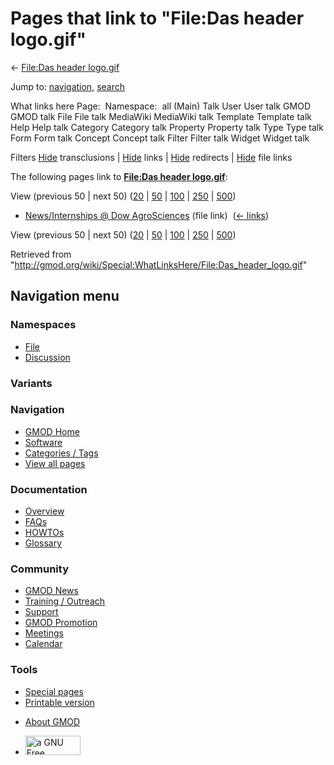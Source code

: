 <div id="mw-page-base" class="noprint">

</div>

<div id="mw-head-base" class="noprint">

</div>

<div id="content" class="mw-body" role="main">

<span id="top"></span>

<div id="mw-js-message" style="display:none;">

</div>



# <span dir="auto">Pages that link to "File:Das header logo.gif"</span>

<div id="bodyContent">

<div id="contentSub">

← [File:Das header
logo.gif](/wiki/File:Das_header_logo.gif "File:Das header logo.gif")

</div>

<div id="jump-to-nav" class="mw-jump">

Jump to: [navigation](#mw-navigation), [search](#p-search)

</div>

<div id="mw-content-text">

What links here Page:  Namespace:  all (Main) Talk User User talk GMOD
GMOD talk File File talk MediaWiki MediaWiki talk Template Template talk
Help Help talk Category Category talk Property Property talk Type Type
talk Form Form talk Concept Concept talk Filter Filter talk Widget
Widget talk

Filters
[Hide](/mediawiki/index.php?title=Special:WhatLinksHere/File:Das_header_logo.gif&hidetrans=1 "Special:WhatLinksHere/File:Das header logo.gif")
transclusions \|
[Hide](/mediawiki/index.php?title=Special:WhatLinksHere/File:Das_header_logo.gif&hidelinks=1 "Special:WhatLinksHere/File:Das header logo.gif")
links \|
[Hide](/mediawiki/index.php?title=Special:WhatLinksHere/File:Das_header_logo.gif&hideredirs=1 "Special:WhatLinksHere/File:Das header logo.gif")
redirects \|
[Hide](/mediawiki/index.php?title=Special:WhatLinksHere/File:Das_header_logo.gif&hideimages=1 "Special:WhatLinksHere/File:Das header logo.gif")
file links

The following pages link to **[File:Das header
logo.gif](/wiki/File:Das_header_logo.gif "File:Das header logo.gif")**:

View (previous 50 \| next 50)
([20](/mediawiki/index.php?title=Special:WhatLinksHere/File:Das_header_logo.gif&limit=20 "Special:WhatLinksHere/File:Das header logo.gif")
\|
[50](/mediawiki/index.php?title=Special:WhatLinksHere/File:Das_header_logo.gif&limit=50 "Special:WhatLinksHere/File:Das header logo.gif")
\|
[100](/mediawiki/index.php?title=Special:WhatLinksHere/File:Das_header_logo.gif&limit=100 "Special:WhatLinksHere/File:Das header logo.gif")
\|
[250](/mediawiki/index.php?title=Special:WhatLinksHere/File:Das_header_logo.gif&limit=250 "Special:WhatLinksHere/File:Das header logo.gif")
\|
[500](/mediawiki/index.php?title=Special:WhatLinksHere/File:Das_header_logo.gif&limit=500 "Special:WhatLinksHere/File:Das header logo.gif"))

- [News/Internships @ Dow
  AgroSciences](/wiki/News/Internships_@_Dow_AgroSciences "News/Internships @ Dow AgroSciences")
  (file link) ‎ <span class="mw-whatlinkshere-tools">([←
  links](/mediawiki/index.php?title=Special:WhatLinksHere&target=News%2FInternships+%40+Dow+AgroSciences "Special:WhatLinksHere"))</span>

View (previous 50 \| next 50)
([20](/mediawiki/index.php?title=Special:WhatLinksHere/File:Das_header_logo.gif&limit=20 "Special:WhatLinksHere/File:Das header logo.gif")
\|
[50](/mediawiki/index.php?title=Special:WhatLinksHere/File:Das_header_logo.gif&limit=50 "Special:WhatLinksHere/File:Das header logo.gif")
\|
[100](/mediawiki/index.php?title=Special:WhatLinksHere/File:Das_header_logo.gif&limit=100 "Special:WhatLinksHere/File:Das header logo.gif")
\|
[250](/mediawiki/index.php?title=Special:WhatLinksHere/File:Das_header_logo.gif&limit=250 "Special:WhatLinksHere/File:Das header logo.gif")
\|
[500](/mediawiki/index.php?title=Special:WhatLinksHere/File:Das_header_logo.gif&limit=500 "Special:WhatLinksHere/File:Das header logo.gif"))

</div>

<div class="printfooter">

Retrieved from
"<http://gmod.org/wiki/Special:WhatLinksHere/File:Das_header_logo.gif>"

</div>

<div id="catlinks" class="catlinks catlinks-allhidden">

</div>

<div class="visualClear">

</div>

</div>

</div>

<div id="mw-navigation">

## Navigation menu

<div id="mw-head">



<div id="left-navigation">

<div id="p-namespaces" class="vectorTabs" role="navigation"
aria-labelledby="p-namespaces-label">

### Namespaces

- <span id="ca-nstab-image"><a href="/wiki/File:Das_header_logo.gif" accesskey="c"
  title="View the file page [c]">File</a></span>
- <span id="ca-talk"><a
  href="/mediawiki/index.php?title=File_talk:Das_header_logo.gif&amp;action=edit&amp;redlink=1"
  accesskey="t"
  title="Discussion about the content page [t]">Discussion</a></span>

</div>

<div id="p-variants" class="vectorMenu emptyPortlet" role="navigation"
aria-labelledby="p-variants-label">

### 

### Variants[](#)

<div class="menu">

</div>

</div>

</div>

<div id="right-navigation">





</div>



</div>

</div>

</div>

<div id="mw-panel">

<div id="p-logo" role="banner">

<a href="/wiki/Main_Page"
style="background-image: url(http://gmod.org/images/GMOD-cogs.png);"
title="Visit the main page"></a>

</div>

<div id="p-Navigation" class="portal" role="navigation"
aria-labelledby="p-Navigation-label">

### Navigation

<div class="body">

- <span id="n-GMOD-Home">[GMOD Home](/wiki/Main_Page)</span>
- <span id="n-Software">[Software](/wiki/GMOD_Components)</span>
- <span id="n-Categories-.2F-Tags">[Categories /
  Tags](/wiki/Categories)</span>
- <span id="n-View-all-pages">[View all
  pages](/wiki/Special:AllPages)</span>

</div>

</div>

<div id="p-Documentation" class="portal" role="navigation"
aria-labelledby="p-Documentation-label">

### Documentation

<div class="body">

- <span id="n-Overview">[Overview](/wiki/Overview)</span>
- <span id="n-FAQs">[FAQs](/wiki/Category:FAQ)</span>
- <span id="n-HOWTOs">[HOWTOs](/wiki/Category:HOWTO)</span>
- <span id="n-Glossary">[Glossary](/wiki/Glossary)</span>

</div>

</div>

<div id="p-Community" class="portal" role="navigation"
aria-labelledby="p-Community-label">

### Community

<div class="body">

- <span id="n-GMOD-News">[GMOD News](/wiki/GMOD_News)</span>
- <span id="n-Training-.2F-Outreach">[Training /
  Outreach](/wiki/Training_and_Outreach)</span>
- <span id="n-Support">[Support](/wiki/Support)</span>
- <span id="n-GMOD-Promotion">[GMOD
  Promotion](/wiki/GMOD_Promotion)</span>
- <span id="n-Meetings">[Meetings](/wiki/Meetings)</span>
- <span id="n-Calendar">[Calendar](/wiki/Calendar)</span>

</div>

</div>

<div id="p-tb" class="portal" role="navigation"
aria-labelledby="p-tb-label">

### Tools

<div class="body">

- <span id="t-specialpages"><a href="/wiki/Special:SpecialPages" accesskey="q"
  title="A list of all special pages [q]">Special pages</a></span>
- <span id="t-print"><a
  href="/mediawiki/index.php?title=Special:WhatLinksHere/File:Das_header_logo.gif&amp;printable=yes"
  rel="alternate" accesskey="p"
  title="Printable version of this page [p]">Printable version</a></span>

</div>

</div>

</div>

</div>

<div id="footer" role="contentinfo">

- <span id="footer-places-about">[About
  GMOD](/wiki/GMOD:About "GMOD:About")</span>

<!-- -->

- <span id="footer-copyrightico">[<img src="http://www.gnu.org/graphics/gfdl-logo-small.png" width="88"
  height="31" alt="a GNU Free Documentation License" />](http://www.gnu.org/licenses/fdl-1.3.html)</span>




</div>
